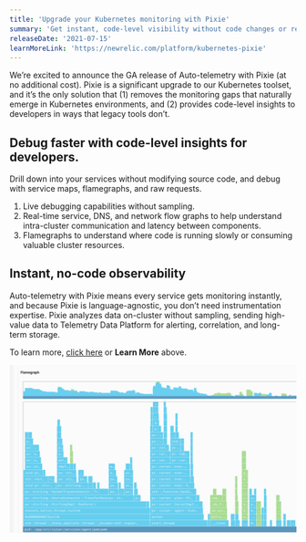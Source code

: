 ```yaml
---
title: 'Upgrade your Kubernetes monitoring with Pixie'
summary: 'Get instant, code-level visibility without code changes or redeploying'
releaseDate: '2021-07-15'
learnMoreLink: 'https://newrelic.com/platform/kubernetes-pixie'
---
```


We’re excited to announce the GA release of Auto-telemetry with Pixie (at no additional cost). Pixie is a significant upgrade to our Kubernetes toolset, and it’s the only solution that (1) removes the monitoring gaps that naturally emerge in Kubernetes environments, and (2) provides code-level insights to developers in ways that legacy tools don’t.

## Debug faster with code-level insights for developers. 
Drill down into your services without modifying source code, and debug with service maps, flamegraphs, and raw requests.

1. Live debugging capabilities without sampling.
2. Real-time service, DNS, and network flow graphs to help understand intra-cluster communication and latency between components.
3. Flamegraphs to understand where code is running slowly or consuming valuable cluster resources.

## Instant, no-code observability
Auto-telemetry with Pixie means every service gets monitoring instantly, and because Pixie is language-agnostic, you don’t need instrumentation expertise. Pixie analyzes data on-cluster without sampling, sending high-value data to Telemetry Data Platform for alerting, correlation, and long-term storage.

To learn more, [click here](https://newrelic.com/platform/kubernetes-pixie) or **Learn More** above.

![Screenshot of Pixie flamegraph](./images/pixie.png "Screenshot of Pixie flamegraph")